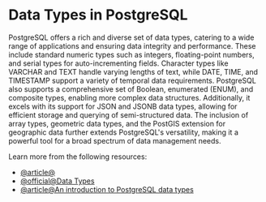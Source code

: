 # Data Types in PostgreSQL

PostgreSQL offers a rich and diverse set of data types, catering to a wide range of applications and ensuring data integrity and performance. These include standard numeric types such as integers, floating-point numbers, and serial types for auto-incrementing fields. Character types like VARCHAR and TEXT handle varying lengths of text, while DATE, TIME, and TIMESTAMP support a variety of temporal data requirements. PostgreSQL also supports a comprehensive set of Boolean, enumerated (ENUM), and composite types, enabling more complex data structures. Additionally, it excels with its support for JSON and JSONB data types, allowing for efficient storage and querying of semi-structured data. The inclusion of array types, geometric data types, and the PostGIS extension for geographic data further extends PostgreSQL's versatility, making it a powerful tool for a broad spectrum of data management needs.

Learn more from the following resources:

- [@article@](https://www.instaclustr.com/blog/postgresql-data-types-mappings-to-sql-jdbc-and-java-data-types/)
- [@official@Data Types](https://www.postgresql.org/docs/current/datatype.html)
- [@article@An introduction to PostgreSQL data types](https://www.prisma.io/dataguide/postgresql/introduction-to-data-types)